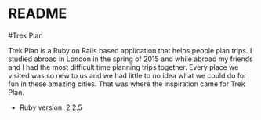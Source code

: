 # README

#Trek Plan

Trek Plan is a Ruby on Rails based application that helps people plan trips. I studied abroad in London in the spring of 2015 and while abroad my friends and I had the most difficult time planning trips together. Every place we visited was so new to us and we had little to no idea what we could do for fun in these amazing cities. That was where the inspiration came for Trek Plan.


* Ruby version: 2.2.5
